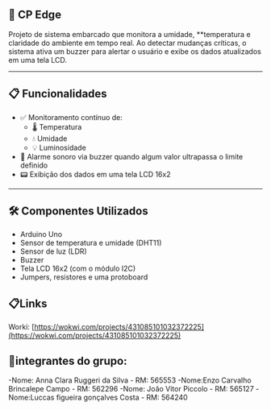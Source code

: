 
## 📡 CP Edge

Projeto de sistema embarcado que monitora a umidade, **temperatura e claridade do ambiente em tempo real. Ao detectar mudanças críticas, o sistema ativa um buzzer para alertar o usuário e exibe os dados atualizados em uma tela LCD.

---

## 📋 Funcionalidades

- ✅ Monitoramento contínuo de:
  - 🌡 Temperatura
  - 💧 Umidade
  - 💡 Luminosidade
- 🔔 Alarme sonoro via buzzer quando algum valor ultrapassa o limite definido
- 📟 Exibição dos dados em uma tela LCD 16x2
---

## 🛠 Componentes Utilizados

- Arduino Uno
- Sensor de temperatura e umidade (DHT11)
- Sensor de luz (LDR)
- Buzzer
- Tela LCD 16x2 (com o módulo I2C)
- Jumpers, resistores e uma protoboard

## 📋Links
Worki: [https://wokwi.com/projects/431085101032372225](https://wokwi.com/projects/431085101032372225)

## 👤integrantes do grupo:

-Nome: Anna Clara Ruggeri da Silva - RM: 565553
-Nome:Enzo Carvalho Brincalepe Campo - RM: 562296
-Nome: João Vitor Piccolo - RM: 565127
-Nome:Luccas figueira gonçalves Costa - RM: 564240
